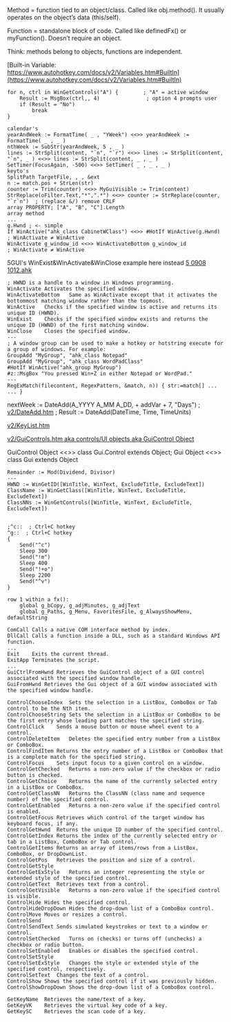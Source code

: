 Method = function tied to an object/class. Called like obj.method(). It usually operates on the object’s data (this/self).

Function = standalone block of code. Called like definedFx() or myFunction(). Doesn’t require an object.

Think: methods belong to objects, functions are independent.

[Built-in Variable: https://www.autohotkey.com/docs/v2/Variables.htm#BuiltIn](https://www.autohotkey.com/docs/v2/Variables.htm#BuiltIn)
```
for n, ctrl in WinGetControls("A") {        ; "A" = active window
    Result := MsgBox(ctrl,, 4)               ; option 4 prompts user
    if (Result = "No")
        break
}
```
```ahk
calendar's
yearAndWeek := FormatTime( _ , "YWeek") <<>> yearAndWeek := FormatTime( _ , _ )
nthWeek := SubStr(yearAndWeek, 5 , _ )
lines := StrSplit(content, "`n", "`r") <<>> lines := StrSplit(content, "`n", _ ) <<>> lines := StrSplit(content, _ , _ )
SetTimer(FocusAgain, -500) <<>> SetTimer( _ , _ , _ )
keyto's
SplitPath TargetFile, , , &ext
n := match.pos + StrLen(str)
counter := Trim(counter) <<>> MyGuiVisible := Trim(content)
StrReplace(oFilter.Text,"*",".*") <<>> counter := StrReplace(counter, "`r`n")  ; (replace &/) remove CRLF  
array PROPERTY; ["A", "B", "C"].Length
array method
...
g.Hwnd ; <- simple
If WinActive("ahk_class CabinetWClass") <<>> #HotIf WinActive(g.Hwnd) ; WinActivate ≠ WinActive
WinActivate g_window_id <<>> WinActivateBottom g_window_id            ; WinActivate ≠ WinActive
```
5GUI's WinExist&WinActivate&WinClose example here instead [5 0908 1012.ahk](https://github.com/jwku/o/blob/main/5%200908%201012.ahk)
```ahk
; HWND is a handle to a window in Windows programming.
WinActivate	Activates the specified window.
WinActivateBottom	Same as WinActivate except that it activates the bottommost matching window rather than the topmost.
WinActive	Checks if the specified window is active and returns its unique ID (HWND).
WinExist	Checks if the specified window exists and returns the unique ID (HWND) of the first matching window.
WinClose	Closes the specified window.
---
; A window group can be used to make a hotkey or hotstring execute for a group of windows. For example:
GroupAdd "MyGroup", "ahk_class Notepad"
GroupAdd "MyGroup", "ahk_class WordPadClass"
#HotIf WinActive("ahk_group MyGroup")
#z::MsgBox "You pressed Win+Z in either Notepad or WordPad."
---
RegExMatch(filecontent, RegexPattern, &match, n)) { str:=match[] ... ... }
```
nextWeek := DateAdd(A_YYYY A_MM A_DD, + addVar + 7, "Days") ; [v2/DateAdd.htm](https://www.autohotkey.com/docs/v2/lib/DateAdd.htm) ; Result := DateAdd(DateTime, Time, TimeUnits)

[v2/KeyList.htm](https://www.autohotkey.com/docs/v2/KeyList.htm)

[v2/GuiControls.htm aka controls/UI objects aka GuiControl Object](https://www.autohotkey.com/docs/v2/lib/GuiControls.htm)

GuiControl Object <<>> class Gui.Control extends Object; Gui Object <<>> class Gui extends Object
```ahk
Remainder := Mod(Dividend, Divisor)
---
HWND := WinGetID([WinTitle, WinText, ExcludeTitle, ExcludeText])
ClassName := WinGetClass([WinTitle, WinText, ExcludeTitle, ExcludeText])
ClassNNs := WinGetControls([WinTitle, WinText, ExcludeTitle, ExcludeText])
```
```ahk
```
```ahk
;^c::  ; Ctrl+C hotkey
^g::  ; Ctrl+C hotkey
{
    Send("^c")
    Sleep 300
    Send("!m")
    Sleep 400
    Send("!+o")
    Sleep 2200
    Send("^v")
}
```
```ahk
row 1 within a fx(): 
    global g_bCopy, g_adjMinutes, g_adjText
    global g_Paths, g_Menu, FavoritesFile, g_AlwaysShowMenu, defaultString
```

```ahk
ComCall	Calls a native COM interface method by index.
DllCall	Calls a function inside a DLL, such as a standard Windows API function.
...
Exit	Exits the current thread.
ExitApp	Terminates the script.
...
GuiCtrlFromHwnd	Retrieves the GuiControl object of a GUI control associated with the specified window handle.
GuiFromHwnd	Retrieves the Gui object of a GUI window associated with the specified window handle.
```

```ahk
ControlChooseIndex	Sets the selection in a ListBox, ComboBox or Tab control to be the Nth item.
ControlChooseString	Sets the selection in a ListBox or ComboBox to be the first entry whose leading part matches the specified string.
ControlClick	Sends a mouse button or mouse wheel event to a control.
ControlDeleteItem	Deletes the specified entry number from a ListBox or ComboBox.
ControlFindItem	Returns the entry number of a ListBox or ComboBox that is a complete match for the specified string.
ControlFocus	Sets input focus to a given control on a window.
ControlGetChecked	Returns a non-zero value if the checkbox or radio button is checked.
ControlGetChoice	Returns the name of the currently selected entry in a ListBox or ComboBox.
ControlGetClassNN	Returns the ClassNN (class name and sequence number) of the specified control.
ControlGetEnabled	Returns a non-zero value if the specified control is enabled.
ControlGetFocus	Retrieves which control of the target window has keyboard focus, if any.
ControlGetHwnd	Returns the unique ID number of the specified control.
ControlGetIndex	Returns the index of the currently selected entry or tab in a ListBox, ComboBox or Tab control.
ControlGetItems	Returns an array of items/rows from a ListBox, ComboBox, or DropDownList.
ControlGetPos	Retrieves the position and size of a control.
ControlGetStyle
ControlGetExStyle	Returns an integer representing the style or extended style of the specified control.
ControlGetText	Retrieves text from a control.
ControlGetVisible	Returns a non-zero value if the specified control is visible.
ControlHide	Hides the specified control.
ControlHideDropDown	Hides the drop-down list of a ComboBox control.
ControlMove	Moves or resizes a control.
ControlSend
ControlSendText	Sends simulated keystrokes or text to a window or control.
ControlSetChecked	Turns on (checks) or turns off (unchecks) a checkbox or radio button.
ControlSetEnabled	Enables or disables the specified control.
ControlSetStyle
ControlSetExStyle	Changes the style or extended style of the specified control, respectively.
ControlSetText	Changes the text of a control.
ControlShow	Shows the specified control if it was previously hidden.
ControlShowDropDown	Shows the drop-down list of a ComboBox control.
```
```ahk
GetKeyName	Retrieves the name/text of a key.
GetKeyVK	Retrieves the virtual key code of a key.
GetKeySC	Retrieves the scan code of a key.
```

